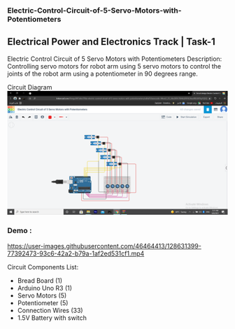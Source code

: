 ### Electric-Control-Circuit-of-5-Servo-Motors-with-Potentiometers
## Electrical Power and Electronics Track | Task-1
Electric Control Circuit of 5 Servo Motors with Potentiometers
Description: Controlling servo motors for robot arm using 5 servo motors to control the joints of the robot arm using a potentiometer in 90 degrees range.

Circuit Diagram 
![](https://github.com/cpeibrahem/Electric-Control-Circuit-of-5-Servo-Motors-with-Potentiometers/blob/main/image/Circuit%20diagram.PNG)

### Demo :
https://user-images.githubusercontent.com/46464413/128631399-77392473-93c6-42a2-b79a-1af2ed531cf1.mp4

Circuit Components List:
* Bread Board (1)
* Arduino Uno R3 (1)
* Servo Motors (5)
* Potentiometer (5)
* Connection Wires (33)
* 1.5V Battery with switch
